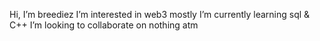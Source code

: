 Hi, I’m breediez
I’m interested in web3 mostly
I’m currently learning sql & C++
I’m looking to collaborate on nothing atm


<!---
bleediez/bleediez is a ✨ special ✨ repository because its `README.md` (this file) appears on your GitHub profile.
You can click the Preview link to take a look at your changes.
--->
